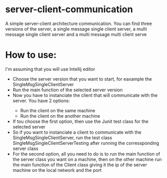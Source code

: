 # server-client-communication
A simple server-client architecture communication. You can find three versions of the server, a single message single client server, a multi message single client server and a multi message multi client serve

# How to use:
I'm assuming that you will use Intellij editor
<ul>
  <li>Choose the server version that you want to start, for eaxample the SingleMsgSingleClientServer</li>
  <li>Run the main function of the selected server version</li>
  <li>Now you have to instanciate the client that will communicate with the server. You have 2 options:</li>
      <ul>
          <li>Run the client on the same machine</li>
          <li>Run the client on the another machine</li>
      </ul>
  <li>If tou choose the first option, then use the Junit test class for the selected server</li>
  <li>So if you want to instanciate a client to communicate with the SingleMsgSingleClientServer, run the test class SingleMsgSingleClientServerTesting after running the corressponding server class</li>
  <li>For the second option, all you need to do is to run the main function of the server class you want on a machine, then on the other machine run the main function of the Client class giving it the ip of the server machine on the local network and the port</li>
</ul>
